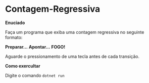 # Contagem-Regressiva

**Enuciado**
 
 Faça um programa que exiba uma contagem regressiva no seguinte formato:

**Preparar...** 
**Apontar...**
**FOGO!**

Aguarde o pressionamento de uma tecla antes de cada transição. 


**Como exercultar**

Digite o comando `dotnet run` 